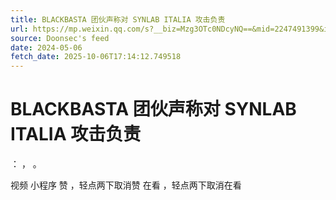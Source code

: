 ```yaml
---
title: BLACKBASTA 团伙声称对 SYNLAB ITALIA 攻击负责
url: https://mp.weixin.qq.com/s?__biz=Mzg3OTc0NDcyNQ==&mid=2247491399&idx=1&sn=6c53c904a1907f7344fed5f7e8e9bf2a
source: Doonsec's feed
date: 2024-05-06
fetch_date: 2025-10-06T17:14:12.749518
---
```


# BLACKBASTA 团伙声称对 SYNLAB ITALIA 攻击负责

：
，
。

视频
小程序
赞
，轻点两下取消赞
在看
，轻点两下取消在看